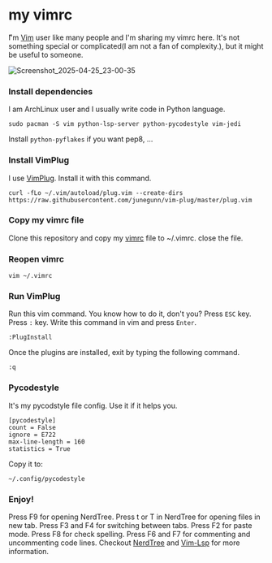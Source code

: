 # my vimrc
ّI'm [Vim]([url](https://github.com/vim/vim)) user like many people and I'm sharing my vimrc here. It's not something special or complicated(I am not a fan of complexity.), but it might be useful to someone.

![Screenshot_2025-04-25_23-00-35](https://github.com/user-attachments/assets/29afd974-c7e6-4750-8f12-eb32efcc0c86)



### Install dependencies
I am ArchLinux user and I usually write code in Python language.

```
sudo pacman -S vim python-lsp-server python-pycodestyle vim-jedi

```

Install `python-pyflakes` if you want pep8, ...

### Install VimPlug
I use [VimPlug]([url](https://github.com/junegunn/vim-plug)). Install it with this command.

```
curl -fLo ~/.vim/autoload/plug.vim --create-dirs https://raw.githubusercontent.com/junegunn/vim-plug/master/plug.vim
```
### Copy my vimrc file
Clone this repository and copy my [vimrc]([url](https://github.com/alireza-amirsamimi/my_vimrc/blob/master/vimrc)) file to ~/.vimrc.
close the file.

### Reopen vimrc

```
vim ~/.vimrc
```

### Run VimPlug
Run this vim command. You know how to do it, don't you? Press `ESC` key. Press `:` key. Write this command in vim and press `Enter`.

```
:PlugInstall
```

Once the plugins are installed, exit by typing the following command.

```
:q
```
### Pycodestyle
It's my pycodstyle file config. Use it if it helps you.

```
[pycodestyle]
count = False
ignore = E722
max-line-length = 160
statistics = True
```

Copy it to:

```
~/.config/pycodestyle
```

### Enjoy!
Press F9 for opening NerdTree.
Press t or T in NerdTree for opening files in new tab.
Press F3 and F4 for switching between tabs.
Press F2 for paste mode.
Press F8 for check spelling.
Press F6 and F7 for commenting and uncommenting code lines.
Checkout [NerdTree]([url](https://github.com/preservim/nerdtree)) and [Vim-Lsp]([url](https://github.com/prabirshrestha/vim-lsp/)) for more information.
